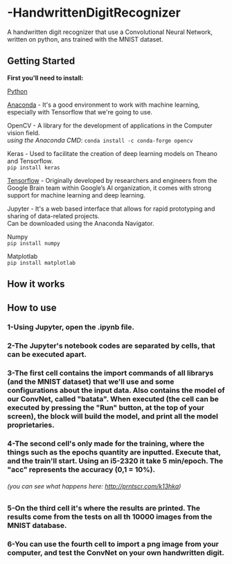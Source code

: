 # -HandwrittenDigitRecognizer
A handwritten digit recognizer that use a Convolutional Neural Network, written on python, ans trained with the MNIST dataset.

## Getting Started
**First you'll need to install:**

[Python](https://www.python.org/downloads/)

[Anaconda](https://www.anaconda.com/download/) - It's a good environment to work with machine learning, especially with Tensorflow that we're going to use.  

OpenCV - A library for the development of applications in the Computer vision field.  
*using the Anaconda CMD*: `conda install -c conda-forge opencv`

Keras - Used to facilitate the creation of deep learning models on Theano and Tensorflow.  
`pip install keras`

[Tensorflow](https://www.tensorflow.org/install/) - Originally developed by researchers and engineers from the Google Brain team within Google’s AI organization, it comes with strong support for machine learning and deep learning.  

Jupyter - It's a web based interface that allows for rapid prototyping and sharing of data-related projects.  
Can be downloaded using the Anaconda Navigator.

Numpy  
`pip install numpy`

Matplotlab  
`pip install matplotlab`  

## How it works
## How to use

### 1-Using Jupyter, open the .ipynb file.

### 2-The Jupyter's notebook codes are separated by cells, that can be executed apart.

### 3-The first cell contains the import commands of all librarys (and the MNIST dataset) that we'll use and some configurations about the input data. Also contains the model of our ConvNet, called "batata". When executed (the cell can be executed by pressing the "Run" button, at the top of your screen), the block will build the model, and print all the model proprietaries. 

### 4-The second cell's only made for the training, where the things such as the epochs quantity are inputted. Execute that, and the train'll start. Using an i5-2320 it take 5 min/epoch. The "acc" represents the accuracy (0,1 = 10%).
###### (you can see what happens here: http://prntscr.com/k13hka)

### 5-On the third cell it's where the results are printed. The results come from the tests on all th 10000 images from the MNIST database.

### 6-You can use the fourth cell to import a png image from your computer, and test the ConvNet on your own handwritten digit.

